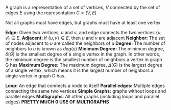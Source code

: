 A graph is a representation of a set of vertices, $V$ connected by the set of edges $E$ using the representation $G = (V,E)$

Not all graphs must have edges, but graphs must have at least one vertex.

**Edge:** Given two vertices, $u$ and $v$, and edge connects the two vertices $\{u,v\} \in E$.
**Adjacent:** if $\{u,v\} \in E$, then $u$ and $v$ are adjacent
**Neighbor:** The set of nodes adjacent to $u$ are called the neighbors of $u$
**Degree:** The number of neighbors to $u$ is known as $deg(u)$
**Minimum Degree:** The minimum degree, $\delta (G)$ is the smallest degree of a single vertex in the graph. In other words, the minimum degree is the smallest number of neighbors a vertex in graph G has
**Maximum Degree:** The maximum degree, $\Delta (G)$ is the largest degree of a single vertex, which means it is the largest number of neighbors a single vertex in graph G has.

**Loop:** An edge that connects a node to itself
**Parallel edges:** Multiple edges connecting the same two vertices
**Simple Graphs:** graphs without loops and parallel edges
**Multigraphs**: All other graphs (including loops and parallel edges)
**PRETTY MUCH 0 USE OF MULTIGRAPHS**